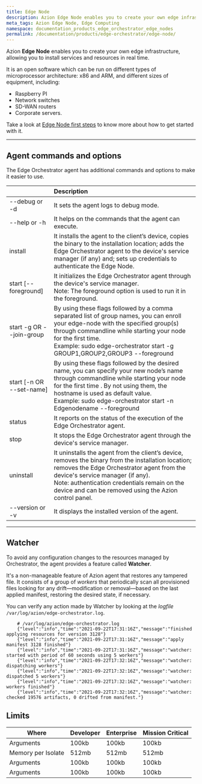 ```yaml
---
title: Edge Node
description: Azion Edge Node enables you to create your own edge infrastructure, allowing you to install services and resources in real time.
meta_tags: Azion Edge Node, Edge Computing
namespace: documentation_products_edge_orchestrator_edge_nodes
permalink: /documentation/products/edge-orchestrator/edge-node/
---
```


Azion **Edge Node** enables you to create your own edge infrastructure, allowing you to install services and resources in real time.

It is an open software which can be run on different types of microprocessor architecture: x86 and ARM, and different sizes of equipment, including:

- Raspberry PI
- Network switches
- SD-WAN routers
- Corporate servers.

Take a look at [Edge Node first steps]() to know more about how to get started with it.

---

## Agent commands and options

The Edge Orchestrator agent has additional commands and options to make it easier to use.

|  | Description |
| :--- | :--- |
| --debug or -d | It sets the agent logs to debug mode. |
| --help or -h | It helps on the commands that the agent can execute. |
| install | It installs the agent to the client’s device, copies the binary to the installation location; adds the Edge Orchestrator agent to the device's service manager (if any) and; sets up credentials to authenticate the Edge Node. |
| start \[--foreground\] | It initializes the Edge Orchestrator agent through the device's service manager.<br /> Note: The foreground option is used to run it in the foreground. |
| start -g OR --join-group | By using these flags followed by a comma separated list of group names, you can enroll your edge-node with the specified group(s) through commandline while starting your node for the first time. <br/> Example: sudo edge-orchestrator start -g GROUP1,GROUP2,GROUP3 --foreground |
| start \[-n OR --set-name\] | By using these flags followed by the desired name, you can specify your new node’s name through commandline while starting your node for the first time . By not using them, the hostname is used as default value. <br/> Example: sudo edge-orchestrator start -n Edgenodename --foreground |
| status | It reports on the status of the execution of the Edge Orchestrator agent. |
| stop | It stops the Edge Orchestrator agent through the device's service manager. |
| uninstall | It uninstalls the agent from the client’s device, removes the binary from the installation location; removes the Edge Orchestrator agent from the device's service manager (if any).<br />Note: authentication credentials remain on the device and can be removed using the Azion control panel. |
| --version or -v | It displays the installed version of the agent. |

---

## Watcher

To avoid any configuration changes to the resources managed by Orchestrator, the agent provides a feature called **Watcher**.

It's a non-manageable feature of Azion agent that restores any tampered file. It consists of a group of *workers* that periodically scan all provisioned files looking for any drift—modification or removal—based on the last applied manifest, restoring the desired state, if necessary.

You can verify any action made by Watcher by looking at the *logfile* `/var/log/azion/edge-orchestrator.log`.

```
    # /var/log/azion/edge-orchestrator.log
    {"level":"info","time":"2021-09-22T17:31:16Z","message":"finished applying resources for version 3128"}
    {"level":"info","time":"2021-09-22T17:31:16Z","message":"apply manifest 3128 finished"}
    {"level":"info","time":"2021-09-22T17:31:16Z","message":"watcher: started with period of 60 seconds using 5 workers"}
    {"level":"info","time":"2021-09-22T17:32:16Z","message":"watcher: dispatching workers"}
    {"level":"info","time":"2021-09-22T17:32:16Z","message":"watcher: dispatched 5 workers"}
    {"level":"info","time":"2021-09-22T17:32:16Z","message":"watcher: workers finished"}
    {"level":"info","time":"2021-09-22T17:32:16Z","message":"watcher: checked 19576 artifacts, 0 drifted from manifest."}
```

## Limits

| Where | Developer | Enterprise | Mission Critical| 
| - | - | - | - |
| Arguments | 100kb | 100kb | 100kb |
| Memory per Isolate | 512mb | 512mb | 512mb |
| Arguments | 100kb | 100kb | 100kb |
| Arguments | 100kb | 100kb | 100kb |
